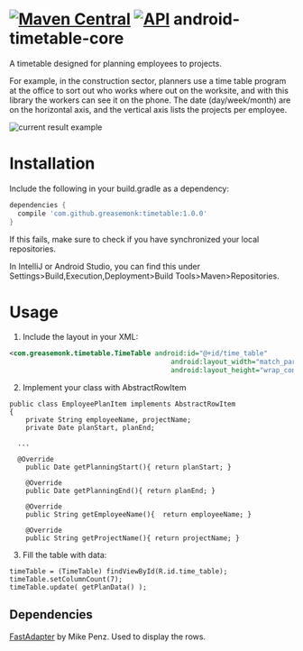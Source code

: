 [![Maven Central](https://maven-badges.herokuapp.com/maven-central/com.github.greasemonk/timetable/badge.svg?style=flat)](https://maven-badges.herokuapp.com/maven-central/com.github.greasemonk/timetable) [![API](https://img.shields.io/badge/API-16%2B-yellow.svg?style=flat)](https://android-arsenal.com/api?level=16)
android-timetable-core
===================

A timetable designed for planning employees to projects.

For example, in the construction sector, planners use a time table program at the office to sort out who works where out on the worksite, and with this library the workers can see it on the phone. The date (day/week/month) are on the horizontal axis, and the vertical axis lists the projects per employee.

![current result example](https://github.com/GreaseMonk/android-timetable-core/blob/master/images/device-2016-11-16-160822.png) 


# Installation

Include the following in your build.gradle as a dependency:

```gradle
dependencies {
  compile 'com.github.greasemonk:timetable:1.0.0'
}
```

If this fails, make sure to check if you have synchronized your local repositories.

In IntelliJ or Android Studio, you can find this under Settings>Build,Execution,Deployment>Build Tools>Maven>Repositories.


# Usage

1. Include the layout in your XML:

```xml
<com.greasemonk.timetable.TimeTable android:id="@+id/time_table"
                                        android:layout_width="match_parent"
                                        android:layout_height="wrap_content"/>
```

2. Implement your class with AbstractRowItem

```
public class EmployeePlanItem implements AbstractRowItem
{
	private String employeeName, projectName;
	private Date planStart, planEnd;
  
  ...
  
  @Override
	public Date getPlanningStart(){ return planStart; }
	
	@Override
	public Date getPlanningEnd(){ return planEnd; }
	
	@Override
	public String getEmployeeName(){  return employeeName; }
	
	@Override
	public String getProjectName(){ return projectName; }
```

3. Fill the table with data:

```
timeTable = (TimeTable) findViewById(R.id.time_table);
timeTable.setColumnCount(7);
timeTable.update( getPlanData() );
```


## Dependencies

[FastAdapter](https://github.com/mikepenz/fastadapter) by Mike Penz. Used to display the rows.

